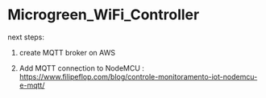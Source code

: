 # Microgreen_WiFi_Controller

next steps:

1) create MQTT broker on AWS

2) Add MQTT connection to NodeMCU : https://www.filipeflop.com/blog/controle-monitoramento-iot-nodemcu-e-mqtt/
